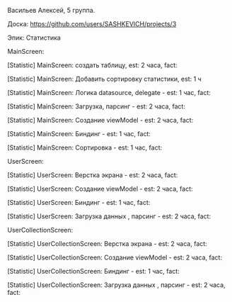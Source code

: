 ﻿Васильев Алексей, 5 группа.

Доска: https://github.com/users/SASHKEVICH/projects/3

Эпик: Статистика

MainScreen:

[Statistic] MainScreen: создать таблицу, est: 2 часа, fact:

[Statistic] MainScreen: Добавить сортировку статистики, est: 1 ч 

[Statistic] MainScreen: Логика datasourсe, delegate - est: 1 час, fact: 

[Statistic] MainScreen: Загрузка, парсинг - est: 2 часа, fact:

[Statistic] MainScreen: Создание viewModel - est: 2 часа, fact: 

[Statistic] MainScreen: Биндинг - est: 1 час, fact:

[Statistic] MainScreen: Сортировка - est: 1 час, fact: 


UserScreen:

[Statistic] UserScreen: Верстка экрана - est: 2 часа, fact:

[Statistic] UserScreen: Создание viewModel - est: 2 часа, fact: 

[Statistic] UserScreen: Биндинг - est: 1 час, fact: 

[Statistic] UserScreen: Загрузка данных , парсинг - est: 2 часа, fact:


UserCollectionScreen:

[Statistic] UserCollectionScreen: Верстка экрана - est: 2 часа, fact:

[Statistic] UserCollectionScreen: Создание viewModel - est: 2 часа, fact: 

[Statistic] UserCollectionScreen: Биндинг - est: 1 час, fact: 

[Statistic] UserCollectionScreen: Загрузка данных , парсинг - est: 2 часа, fact: 

